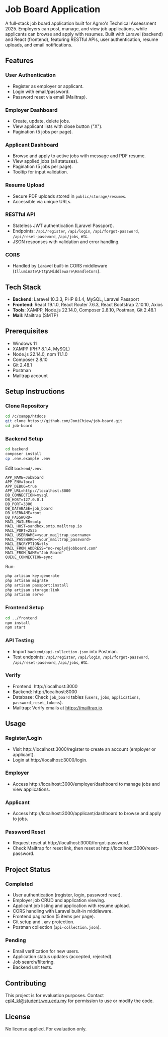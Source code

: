 # Job Board Application

A full-stack job board application built for Agmo's Technical Assessment 2025. Employers can post, manage, and view job applications, while applicants can browse and apply with resumes. Built with Laravel (backend) and React (frontend), featuring RESTful APIs, user authentication, resume uploads, and email notifications.

## Features

### User Authentication
- Register as employer or applicant.
- Login with email/password.
- Password reset via email (Mailtrap).

### Employer Dashboard
- Create, update, delete jobs.
- View applicant lists with close button ("X").
- Pagination (5 jobs per page).

### Applicant Dashboard
- Browse and apply to active jobs with message and PDF resume.
- View applied jobs (all statuses).
- Pagination (5 jobs per page).
- Tooltip for input validation.

### Resume Upload
- Secure PDF uploads stored in `public/storage/resumes`.
- Accessible via unique URLs.

### RESTful API
- Stateless JWT authentication (Laravel Passport).
- Endpoints: `/api/register`, `/api/login`, `/api/forgot-password`, `/api/reset-password`, `/api/jobs`, etc.
- JSON responses with validation and error handling.

### CORS
- Handled by Laravel built-in CORS middleware (`Illuminate\Http\Middleware\HandleCors`).

## Tech Stack
- **Backend**: Laravel 10.3.3, PHP 8.1.4, MySQL, Laravel Passport
- **Frontend**: React 19.1.0, React Router 7.6.3, React Bootstrap 2.10.10, Axios
- **Tools**: XAMPP, Node.js 22.14.0, Composer 2.8.10, Postman, Git 2.48.1
- **Mail**: Mailtrap (SMTP)

## Prerequisites
- Windows 11
- XAMPP (PHP 8.1.4, MySQL)
- Node.js 22.14.0, npm 11.1.0
- Composer 2.8.10
- Git 2.48.1
- Postman
- Mailtrap account

## Setup Instructions

### Clone Repository
```bash
cd /c/xampp/htdocs
git clone https://github.com/JoniChiew/job-board.git
cd job-board
```

### Backend Setup
```bash
cd backend
composer install
cp .env.example .env
```

Edit `backend/.env`:
```env
APP_NAME=JobBoard
APP_ENV=local
APP_DEBUG=true
APP_URL=http://localhost:8000
DB_CONNECTION=mysql
DB_HOST=127.0.0.1
DB_PORT=3306
DB_DATABASE=job_board
DB_USERNAME=root
DB_PASSWORD=
MAIL_MAILER=smtp
MAIL_HOST=sandbox.smtp.mailtrap.io
MAIL_PORT=2525
MAIL_USERNAME=<your_mailtrap_username>
MAIL_PASSWORD=<your_mailtrap_password>
MAIL_ENCRYPTION=tls
MAIL_FROM_ADDRESS="no-reply@jobboard.com"
MAIL_FROM_NAME="Job Board"
QUEUE_CONNECTION=sync
```

Run:
```bash
php artisan key:generate
php artisan migrate
php artisan passport:install
php artisan storage:link
php artisan serve
```

### Frontend Setup
```bash
cd ../frontend
npm install
npm start
```

### API Testing
- Import `backend/api-collection.json` into Postman.
- Test endpoints: `/api/register`, `/api/login`, `/api/forgot-password`, `/api/reset-password`, `/api/jobs`, etc.

### Verify
- Frontend: http://localhost:3000
- Backend: http://localhost:8000
- Database: Check `job_board` tables (`users`, `jobs`, `applications`, `password_reset_tokens`).
- Mailtrap: Verify emails at https://mailtrap.io.

## Usage

### Register/Login
- Visit http://localhost:3000/register to create an account (employer or applicant).
- Login at http://localhost:3000/login.

### Employer
- Access http://localhost:3000/employer/dashboard to manage jobs and view applications.

### Applicant
- Access http://localhost:3000/applicant/dashboard to browse and apply to jobs.

### Password Reset
- Request reset at http://localhost:3000/forgot-password.
- Check Mailtrap for reset link, then reset at http://localhost:3000/reset-password.

## Project Status
### Completed
- User authentication (register, login, password reset).
- Employer job CRUD and application viewing.
- Applicant job listing and application with resume upload.
- CORS handling with Laravel built-in middleware.
- Frontend pagination (5 items per page).
- Git setup and `.env` protection.
- Postman collection (`api-collection.json`).

### Pending
- Email verification for new users.
- Application status updates (accepted, rejected).
- Job search/filtering.
- Backend unit tests.

## Contributing
This project is for evaluation purposes. Contact cpl4_kl@student.wou.edu.my for permission to use or modify the code.

## License
No license applied. For evaluation only.